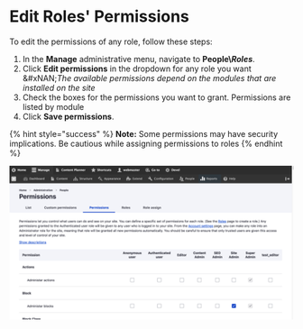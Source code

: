 # Edit Roles' Permissions

To edit the permissions of any role, follow these steps:

1. In the **Manage** administrative menu, navigate to **People\\**_**Roles**_.
2. Click **Edit permissions** in the dropdown for any role you want\
   &#xNAN;_&#x54;he available permissions depend on the modules that are installed on the site_
3. Check the boxes for the permissions you want to grant. Permissions are listed by module
4. Click **Save permissions**.

{% hint style="success" %}
**Note:** Some permissions may have security implications. Be cautious while assigning permissions to roles
{% endhint %}

![Editing permissions in Drupal](../../../.gitbook/assets/Permissions_test_qa_varbase_8_8_x_development_13_07_2020.png)

